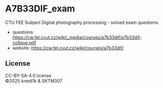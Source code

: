 # A7B33DIF_exam

CTU FEE Subject Digital photography processing - solved exam questions

- questions: <https://cw.fel.cvut.cz/wiki/_media/courses/a7b33dif/a7b33dif-collque.pdf>
- website: <https://cw.fel.cvut.cz/wiki/courses/a7b33dif/>

## License
CC-BY-SA-4.0 license\
©2025 knedl1k & SKTM307
